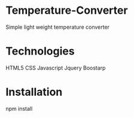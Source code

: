 # Temperature-Converter
Simple light weight temperature converter

# Technologies
HTML5
CSS
Javascript
Jquery
Boostarp

# Installation
npm install
